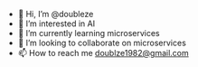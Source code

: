 - 👋 Hi, I’m @doubleze
- 👀 I’m interested in AI
- 🌱 I’m currently learning microservices
- 💞️ I’m looking to collaborate on microservices
- 📫 How to reach me doublze1982@gmail.com

<!---
doubleze/doubleze is a ✨ special ✨ repository because its `README.md` (this file) appears on your GitHub profile.
You can click the Preview link to take a look at your changes.
--->

